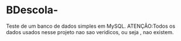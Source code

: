 # BDescola-
Teste de um banco de dados simples em MySQL.
ATENÇÂO:Todos os dados usados nesse projeto nao sao veridicos, ou seja , nao existem.
